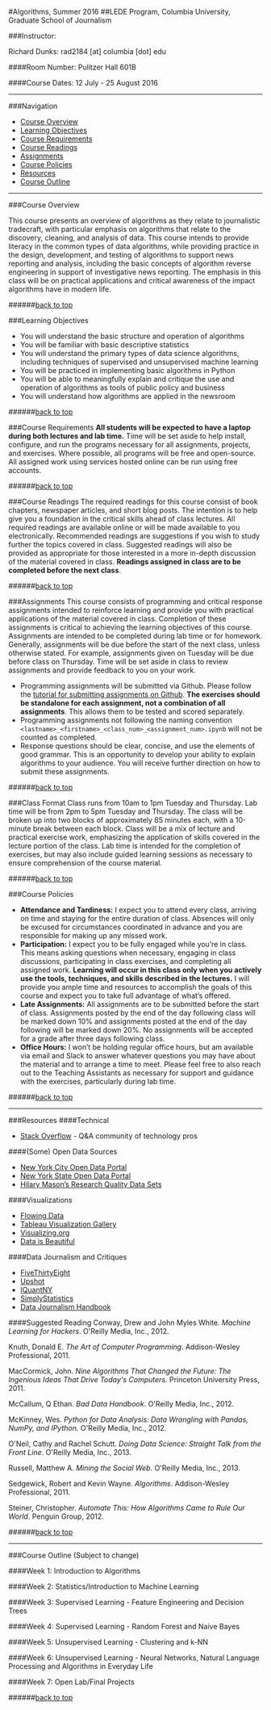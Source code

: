<a id='top'></a>
#Algorithms, Summer 2016
##LEDE Program, Columbia University, Graduate School of Journalism


###Instructor:

Richard Dunks: rad2184 [at] columbia [dot] edu

####Room Number: Pulitzer Hall 601B

####Course Dates: 12 July - 25 August 2016

- - -

###Navigation
+ [Course Overview](#course-overview)
+ [Learning Objectives](#learning-objectives)
+ [Course Requirements](#course-requirements)
+ [Course Readings](#course-readings)
+ [Assignments](#assignments)
+ [Course Policies](#course-policies)
+ [Resources](#resources)
+ [Course Outline](#course-outline)


- - -

<a id='course-overview'></a>
###Course Overview

This course presents an overview of algorithms as they relate to journalistic tradecraft, with particular emphasis on algorithms that relate to the discovery, cleaning, and analysis of data. This course intends to provide literacy in the common types of data algorithms, while providing practice in the design, development, and testing of algorithms to support news reporting and analysis, including the basic concepts of algorithm reverse engineering in support of investigative news reporting. The emphasis in this class will be on practical applications and critical awareness of the impact algorithms have in modern life.

######[back to top](#top)

<a id='learning-objectives'></a>
###Learning Objectives

+ You will understand the basic structure and operation of algorithms
+ You will be familiar with basic descriptive statistics
+ You will understand the primary types of data science algorithms, including techniques of supervised and unsupervised machine learning
+ You will be practiced in implementing basic algorithms in Python
+ You will be able to meaningfully explain and critique the use and operation of algorithms as tools of public policy and business
+ You will understand how algorithms are applied in the newsroom

######[back to top](#top)

<a id='course-requirements'></a>
###Course Requirements
<b>All students will be expected to have a laptop during both lectures and lab time.</b> Time will be set aside to help install, configure, and run the programs necessary for all assignments, projects, and exercises. Where possible, all programs will be free and open-source. All assigned work using services hosted online can be run using free accounts.

######[back to top](#top)

<a id='course-readings'></a>
###Course Readings
The required readings for this course consist of book chapters, newspaper articles, and short blog posts. The intention is to help give you a foundation in the critical skills ahead of class lectures. All required readings are available online or will be made available to you electronically. Recommended readings are suggestions if you wish to study further the topics covered in class. Suggested readings will also be provided as appropriate for those interested in a more in-depth discussion of the material covered in class. <b>Readings assigned in class are to be completed before the next class</b>.

######[back to top](#top)

<a id='assignments'></a>
###Assignments
This course consists of programming and critical response assignments intended to reinforce learning and provide you with practical applications of the material covered in class. Completion of these assignments is critical to achieving the learning objectives of this course. Assignments are intended to be completed during lab time or for homework. Generally, assignments will be due before the start of the next class, unless otherwise stated. For example, assignments given on Tuesday will be due before class on Thursday. Time will be set aside in class to review assignments and provide feedback to you on your work.

+ Programming assignments will be submitted via Github. Please follow the [tutorial for submitting assignments on Github](tutorials/github_submit.html). <b>The exercises should be standalone for each assignment, not a combination of all assignments</b>. This allows them to be tested and scored separately. 
+ Programming assignments not following the naming convention `<lastname>_<firstname>_<class_num>_<assignment_num>.ipynb` will not be counted as completed. 
+ Response questions should be clear, concise, and use the elements of good grammar. This is an opportunity to develop your ability to explain algorithms to your audience. You will receive further direction on how to submit these assignments.

######[back to top](#top)

<a id='class-format'></a>
###Class Format
Class runs from 10am to 1pm Tuesday and Thursday. Lab time will be from 2pm to 5pm Tuesday and Thursday. The class will be broken up into two blocks of approximately 85 minutes each, with a 10-minute break between each block. Class will be a mix of lecture and practical exercise work, emphasizing the application of skills covered in the lecture portion of the class. Lab time is intended for the completion of exercises, but may also include guided learning sessions as necessary to ensure comprehension of the course material. 

######[back to top](#top)

<a id='course-policies'></a>
###Course Policies
+ <b>Attendance and Tardiness:</b> I expect you to attend every class, arriving on time and staying for the entire duration of class. Absences will only be excused for circumstances coordinated in advance and you are responsible for making up any missed work.
+ <b>Participation:</b> I expect you to be fully engaged while you’re in class. This means asking questions when necessary, engaging in class discussions, participating in class exercises, and completing all assigned work. <b>Learning will occur in this class only when you actively use the tools, techniques, and skills described in the lectures.</b> I will provide you ample time and resources to accomplish the goals of this course and expect you to take full advantage of what’s offered.
+ <b>Late Assignments:</b> All assignments are to be submitted before the start of class. Assignments posted by the end of the day following class will be marked down 10% and assignments posted at the end of the day following will be marked down 20%. No assignments will be accepted for a grade after three days following class.
+ <b>Office Hours:</b> I won’t be holding regular office hours, but am available via email and Slack to answer whatever questions you may have about the material and to arrange a time to meet. Please feel free to also reach out to the Teaching Assistants as necessary for support and guidance with the exercises, particularly during lab time.

######[back to top](#top)

----

<a id="resources"></a>
###Resources
####Technical

+ [Stack Overflow](http://stackoverflow.com) - Q&A community of technology pros

####(Some) Open Data Sources

+ [New York City Open Data Portal](https://nycopendata.socrata.com/)
+ [New York State Open Data Portal](https://data.ny.gov/)
+ [Hilary Mason’s Research Quality Data Sets](https://bitly.com/bundles/hmason/1)

####Visualizations

+ [Flowing Data](http://flowingdata.com/)
+ [Tableau Visualization Gallery](http://www.tableausoftware.com/public/gallery)
+ [Visualizing.org](http://www.visualizing.org/)
+ [Data is Beautiful](http://www.reddit.com/r/dataisbeautiful/)

####Data Journalism and Critiques

+ [FiveThirtyEight](http://fivethirtyeight.com/)
+ [Upshot](http://www.nytimes.com/upshot/)
+ [IQuantNY](http://iquantny.tumblr.com/)
+ [SimplyStatistics](http://simplystatistics.org/)
+ [Data Journalism Handbook](http://datajournalismhandbook.org/1.0/en/index.html)

####Suggested Reading
Conway, Drew and John Myles White. <i>Machine Learning for Hackers</i>. O'Reilly Media, Inc., 2012.

Knuth, Donald E. <i>The Art of Computer Programming</i>. Addison-Wesley Professional, 2011.

MacCormick, John. <i>Nine Algorithms That Changed the Future: The Ingenious Ideas That Drive Today's Computers</i>. Princeton University Press, 2011.

McCallum, Q Ethan. <i>Bad Data Handbook</i>. O'Reilly Media, Inc., 2012.

McKinney, Wes. <i>Python for Data Analysis: Data Wrangling with Pandas, NumPy, and IPython.</i> O'Reilly Media, Inc., 2012.

O'Neil, Cathy and Rachel Schutt. <i>Doing Data Science: Straight Talk from the Front Line</i>. O'Reilly Media, Inc., 2013.

Russell, Matthew A. <i>Mining the Social Web.</i> O'Reilly Media, Inc., 2013.

Sedgewick, Robert and Kevin Wayne. <i>Algorithms</i>. Addison-Wesley Professional, 2011.

Steiner, Christopher. <i>Automate This: How Algorithms Came to Rule Our World</i>. Penguin Group, 2012. 

######[back to top](#top)

----
<a id="course-outline"></a>
###Course Outline
(Subject to change)

####Week 1: Introduction to Algorithms

####Week 2: Statistics/Introduction to Machine Learning

####Week 3: Supervised Learning - Feature Engineering and Decision Trees

####Week 4: Supervised Learning - Random Forest and Naive Bayes

####Week 5: Unsupervised Learning - Clustering and k-NN

####Week 6: Unsupervised Learning - Neural Networks, Natural Language Processing and Algorithms in Everyday Life

####Week 7: Open Lab/Final Projects

######[back to top](#top)